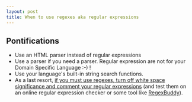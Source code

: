 ```yaml
---
layout: post
title: When to use regexes aka regular expressions
---
```


## Pontifications

* Use an HTML parser instead of regular expressions
* Use a parser if you need a parser. Regular expression are not for your Domain Specific Language :-) !
* Use your language's built-in string search functions.
* As a last resort, [if you must use regexes, turn off white space significance and comment your regular expressions](https://blog.codinghorror.com/regular-expressions-now-you-have-two-problems/) (and test them on an online regular expression checker or some tool like [RegexBuddy](http://www.regexbuddy.com/)).
